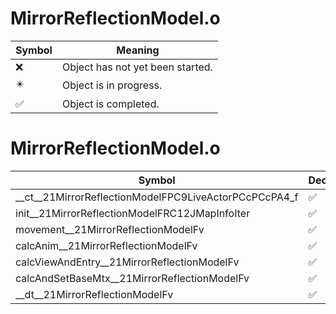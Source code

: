 # MirrorReflectionModel.o
| Symbol | Meaning 
| ------------- | ------------- 
| :x: | Object has not yet been started. 
| :eight_pointed_black_star: | Object is in progress. 
| :white_check_mark: | Object is completed. 


# MirrorReflectionModel.o
| Symbol | Decompiled? |
| ------------- | ------------- |
| __ct__21MirrorReflectionModelFPC9LiveActorPCcPCcPA4_f | :white_check_mark: |
| init__21MirrorReflectionModelFRC12JMapInfoIter | :white_check_mark: |
| movement__21MirrorReflectionModelFv | :white_check_mark: |
| calcAnim__21MirrorReflectionModelFv | :white_check_mark: |
| calcViewAndEntry__21MirrorReflectionModelFv | :white_check_mark: |
| calcAndSetBaseMtx__21MirrorReflectionModelFv | :white_check_mark: |
| __dt__21MirrorReflectionModelFv | :white_check_mark: |
